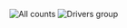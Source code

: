 ![All counts](https://cdn.rawgit.com/tumarok/xm/master/gu/all_counts.png)
![Drivers group](https://cdn.rawgit.com/tumarok/xm/master/gu/drivers_group.png)